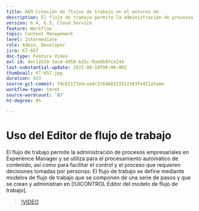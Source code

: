 ```yaml
---
title: AEM Creación de flujos de trabajo en el entorno de
description: El flujo de trabajo permite la administración de procesos empresariales en Experience Manager y se utiliza para el procesamiento automático de contenido, así como para facilitar el control y el proceso que requieren decisiones tomadas por personas.
version: 6.4, 6.5, Cloud Service
feature: Workflow
topic: Content Management
level: Intermediate
role: Admin, Developer
jira: KT-657
doc-type: Feature Video
exl-id: 8ec12629-3acd-4958-b25c-0ae0b97ce244
last-substantial-update: 2022-08-10T00:00:00Z
thumbnail: KT-657.jpg
duration: 433
source-git-commit: f4c621f3a9caa8c2c64b8323312343fe421a5aee
workflow-type: tm+mt
source-wordcount: '87'
ht-degree: 0%

---
```


# Uso del Editor de flujo de trabajo

El flujo de trabajo permite la administración de procesos empresariales en Experience Manager y se utiliza para el procesamiento automático de contenido, así como para facilitar el control y el proceso que requieren decisiones tomadas por personas. El flujo de trabajo se define mediante modelos de flujo de trabajo que se componen de una serie de pasos y que se crean y administran en [!UICONTROL Editor del modelo de flujo de trabajo].

>[!VIDEO](https://video.tv.adobe.com/v/22201?quality=12&learn=on)

